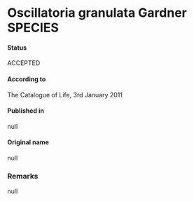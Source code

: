 # Oscillatoria granulata Gardner SPECIES

#### Status
ACCEPTED

#### According to
The Catalogue of Life, 3rd January 2011

#### Published in
null

#### Original name
null

### Remarks
null